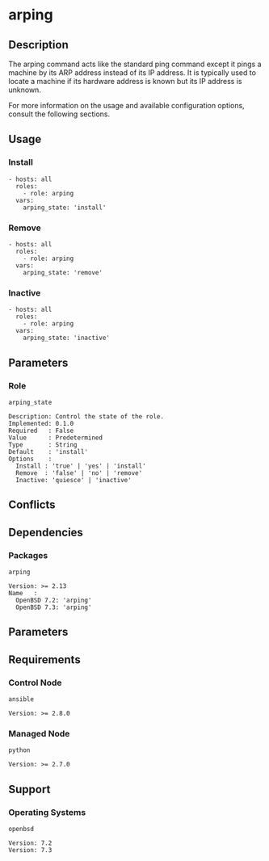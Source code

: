 # arping

## Description

The arping command acts like the standard ping command except it pings a machine
by its ARP address instead of its IP address. It is typically used to locate a
machine if its hardware address is known but its IP address is unknown.

For more information on the usage and available configuration options,
consult the following sections.

## Usage

### Install

```
- hosts: all
  roles:
    - role: arping
  vars:
    arping_state: 'install'
```

### Remove

```
- hosts: all
  roles:
    - role: arping
  vars:
    arping_state: 'remove'
```

### Inactive

```
- hosts: all
  roles:
    - role: arping
  vars:
    arping_state: 'inactive'
```

## Parameters

### Role

`arping_state`

    Description: Control the state of the role.
    Implemented: 0.1.0
    Required   : False
    Value      : Predetermined
    Type       : String
    Default    : 'install'
    Options    :
      Install : 'true' | 'yes' | 'install'
      Remove  : 'false' | 'no' | 'remove'
      Inactive: 'quiesce' | 'inactive'

## Conflicts

## Dependencies

### Packages

`arping`

    Version: >= 2.13
    Name   :
      OpenBSD 7.2: 'arping'
      OpenBSD 7.3: 'arping'

## Parameters

## Requirements

### Control Node

`ansible`

    Version: >= 2.8.0

### Managed Node

`python`

    Version: >= 2.7.0

## Support

### Operating Systems

`openbsd`

    Version: 7.2
    Version: 7.3
